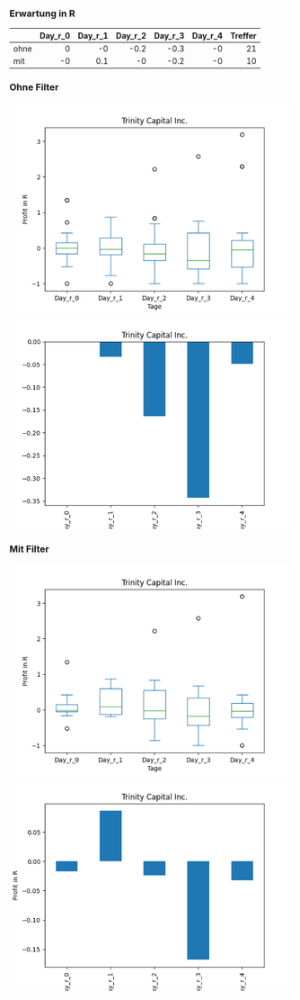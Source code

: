 ### Erwartung in R
|      |   Day_r_0 |   Day_r_1 |   Day_r_2 |   Day_r_3 |   Day_r_4 |   Treffer |
|:-----|----------:|----------:|----------:|----------:|----------:|----------:|
| ohne |         0 |      -0   |      -0.2 |      -0.3 |        -0 |        21 |
| mit  |        -0 |       0.1 |      -0   |      -0.2 |        -0 |        10 |

### Ohne Filter
![image info](./data/TRIN_box_all.png)
![image info](./data/TRIN_median_all.png)

### Mit Filter
![image info](./data/TRIN_box_filtered.png)
![image info](./data/TRIN_median_filtered.png)